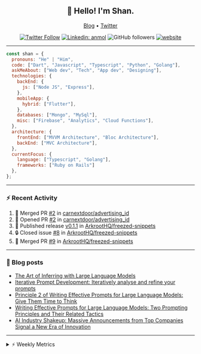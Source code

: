 <h2 align="center">👋 Hello! I'm Shan.</h2>
<p align="center">
  <a href="https://medium.com/feed/@shan-shaji">Blog</a> •
  <a href="https://twitter.com/intent/follow?screen_name=shan__shaji">Twitter</a>
</p>

<p align="center"><a href="https://twitter.com/intent/follow?screen_name=shan__shaji"><img src="https://img.shields.io/twitter/follow/shan__shaji?style=flat" alt="Twitter Follow"></a>
<a href="https://www.linkedin.com/in/shan-shaji/"><img src="https://img.shields.io/badge/shan-shaji?style=flat-square&amp;logo=Linkedin&amp;logoColor=white&amp;link=https://www.linkedin.com/in/shan-shaji/" alt="Linkedin: anmol"></a>
<img src="https://img.shields.io/github/followers/shan-shaji?label=Follow&amp;style=social" alt="GitHub followers">
<a href="http://shan-shaji.github.io/"><img src="https://img.shields.io/badge/Website-46a2f1.svg?&amp;style=flat-square&amp;logo=Google-Chrome&amp;logoColor=white&amp;link=http://shan-shaji.github.io/" alt="website"></a></p>

<hr>

```javascript
const shan = {
  pronouns: "He" | "Him",
  code: ["Dart", "Javascript", "Typescript", "Python", "Golang"],
  askMeAbout: ["Web dev", "Tech", "App dev", "Designing"],
  technologies: {
    backEnd: {
      js: ["Node JS", "Express"],
    },
    mobileApp: {
      hybrid: ["Flutter"],
    },
    databases: ["Mongo", "MySql"],
    misc: ["Firebase", "Analytics", "Cloud Functions"],
  },
  architecture: {
    frontEnd: ["MVVM Architecture", "Bloc Architecture"],
    backEnd: ["MVC Architecture"],
  },
  currentFocus: {
    language: ["Typescript", "Golang"],
    frameworks: ["Ruby on Rails"]
  },
};
```

---

### ⚡ Recent Activity

<!--START_SECTION:activity-->
1. 🎉 Merged PR [#2](https://github.com/carnextdoor/advertising_id/pull/2) in [carnextdoor/advertising_id](https://github.com/carnextdoor/advertising_id)
2. 💪 Opened PR [#2](https://github.com/carnextdoor/advertising_id/pull/2) in [carnextdoor/advertising_id](https://github.com/carnextdoor/advertising_id)
3. 🚀 Published release [v0.1.1](https://github.com/ArkrootHQ/freezed-snippets/releases/tag/v0.1.1) in [ArkrootHQ/freezed-snippets](https://github.com/ArkrootHQ/freezed-snippets)
4. 🔒 Closed issue [#8](https://github.com/ArkrootHQ/freezed-snippets/issues/8) in [ArkrootHQ/freezed-snippets](https://github.com/ArkrootHQ/freezed-snippets)
5. 🎉 Merged PR [#9](https://github.com/ArkrootHQ/freezed-snippets/pull/9) in [ArkrootHQ/freezed-snippets](https://github.com/ArkrootHQ/freezed-snippets)
<!--END_SECTION:activity-->

---

### 📕 Blog posts

<!-- BLOG-POST-LIST:START -->
- [The Art of Inferring with Large Language Models](https://dev.to/arkroot/the-art-of-inferring-with-large-language-models-243m)
- [Iterative Prompt Development: Iteratively analyse and refine your prompts](https://dev.to/arkroot/iterative-prompt-development-iteratively-analyse-and-refine-your-prompts-3ibl)
- [Principle 2 of Writing Effective Prompts for Large Language Models: Give Them Time to Think](https://dev.to/arkroot/principle-2-of-writing-effective-prompts-for-large-language-models-give-them-time-to-think-25j3)
- [Writing Effective Prompts for Large Language Models: Two Prompting Principles and Their Related Tactics](https://dev.to/arkroot/writing-effective-prompts-for-large-language-models-two-prompting-principles-and-their-related-tactics-151a)
- [AI Industry Shakeup: Massive Announcements from Top Companies Signal a New Era of Innovation](https://dev.to/shanshaji/ai-industry-shakeup-massive-announcements-from-top-companies-signal-a-new-era-of-innovation-pj7)
<!-- BLOG-POST-LIST:END -->

<hr>
<details>
    <summary>⚡ Weekly Metrics</summary>
    <p>
    
<!--START_SECTION:waka-->
![Code Time](http://img.shields.io/badge/Code%20Time-2%2C763%20hrs%2050%20mins-blue)

![Profile Views](http://img.shields.io/badge/Profile%20Views-0-blue)

**🐱 My GitHub Data** 

> 📦 ? Used in GitHub's Storage 
 > 
> 🏆 64 Contributions in the Year 2024
 > 
> 💼 Opted to Hire
 > 
> 📜 99 Public Repositories 
 > 
> 🔑 0 Private Repositories 
 > 
**I'm a Night 🦉** 

```text
🌞 Morning                9512 commits        ████░░░░░░░░░░░░░░░░░░░░░   17.96 % 
🌆 Daytime                16524 commits       ████████░░░░░░░░░░░░░░░░░   31.20 % 
🌃 Evening                20034 commits       █████████░░░░░░░░░░░░░░░░   37.83 % 
🌙 Night                  6885 commits        ███░░░░░░░░░░░░░░░░░░░░░░   13.00 % 
```
📅 **I'm Most Productive on Friday** 

```text
Monday                   9511 commits        ████░░░░░░░░░░░░░░░░░░░░░   17.96 % 
Tuesday                  9327 commits        ████░░░░░░░░░░░░░░░░░░░░░   17.61 % 
Wednesday                6937 commits        ███░░░░░░░░░░░░░░░░░░░░░░   13.10 % 
Thursday                 9602 commits        █████░░░░░░░░░░░░░░░░░░░░   18.13 % 
Friday                   10165 commits       █████░░░░░░░░░░░░░░░░░░░░   19.20 % 
Saturday                 3745 commits        ██░░░░░░░░░░░░░░░░░░░░░░░   07.07 % 
Sunday                   3668 commits        ██░░░░░░░░░░░░░░░░░░░░░░░   06.93 % 
```


📊 **This Week I Spent My Time On** 

```text
🕑︎ Time Zone: Asia/Kolkata

💬 Programming Languages: 
TypeScript               16 mins             ████████████░░░░░░░░░░░░░   49.87 % 
Other                    15 mins             ████████████░░░░░░░░░░░░░   46.69 % 
Markdown                 0 secs              █░░░░░░░░░░░░░░░░░░░░░░░░   02.71 % 
JSON                     0 secs              ░░░░░░░░░░░░░░░░░░░░░░░░░   00.50 % 
SCSS                     0 secs              ░░░░░░░░░░░░░░░░░░░░░░░░░   00.15 % 

🔥 Editors: 
VS Code                  32 mins             █████████████████████████   100.00 % 

🐱‍💻 Projects: 
turbo-ui-components      24 mins             ███████████████████░░░░░░   75.82 % 
homeday-functions        7 mins              ██████░░░░░░░░░░░░░░░░░░░   24.18 % 

💻 Operating System: 
Mac                      32 mins             █████████████████████████   100.00 % 
```

**I Mostly Code in Dart** 

```text
Dart                     49 repos            ███████████░░░░░░░░░░░░░░   43.75 % 
Python                   6 repos             █░░░░░░░░░░░░░░░░░░░░░░░░   05.36 % 
C++                      3 repos             █░░░░░░░░░░░░░░░░░░░░░░░░   02.68 % 
Swift                    1 repo              ░░░░░░░░░░░░░░░░░░░░░░░░░   00.89 % 
Shell                    1 repo              ░░░░░░░░░░░░░░░░░░░░░░░░░   00.89 % 
```




 Last Updated on 20/01/2024 18:52:38 UTC
<!--END_SECTION:waka-->

</p>
 </details>
